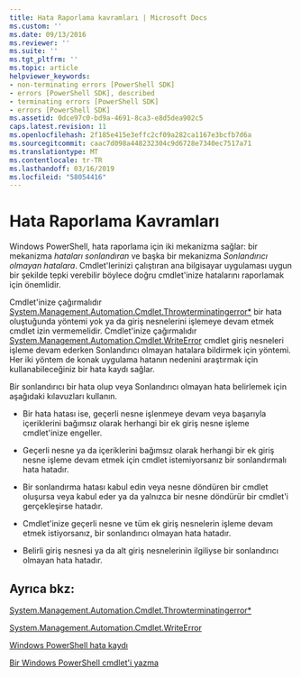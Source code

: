 ```yaml
---
title: Hata Raporlama kavramları | Microsoft Docs
ms.custom: ''
ms.date: 09/13/2016
ms.reviewer: ''
ms.suite: ''
ms.tgt_pltfrm: ''
ms.topic: article
helpviewer_keywords:
- non-terminating errors [PowerShell SDK]
- errors [PowerShell SDK], described
- terminating errors [PowerShell SDK]
- errors [PowerShell SDK]
ms.assetid: 0dce97c0-bd9a-4691-8ca3-e8d5dea902c5
caps.latest.revision: 11
ms.openlocfilehash: 2f185e415e3effc2cf09a282ca1167e3bcfb7d6a
ms.sourcegitcommit: caac7d098a448232304c9d6728e7340ec7517a71
ms.translationtype: MT
ms.contentlocale: tr-TR
ms.lasthandoff: 03/16/2019
ms.locfileid: "58054416"
---
```

# <a name="error-reporting-concepts"></a>Hata Raporlama Kavramları

Windows PowerShell, hata raporlama için iki mekanizma sağlar: bir mekanizma *hataları sonlandıran* ve başka bir mekanizma *Sonlandırıcı olmayan hatalara*. Cmdlet'lerinizi çalıştıran ana bilgisayar uygulaması uygun bir şekilde tepki verebilir böylece doğru cmdlet'inize hatalarını raporlamak için önemlidir.

Cmdlet'inize çağırmalıdır [System.Management.Automation.Cmdlet.Throwterminatingerror*](/dotnet/api/System.Management.Automation.Cmdlet.ThrowTerminatingError) bir hata oluştuğunda yöntemi yok ya da giriş nesnelerini işlemeye devam etmek cmdlet izin vermemelidir. Cmdlet'inize çağırmalıdır [System.Management.Automation.Cmdlet.WriteError](/dotnet/api/System.Management.Automation.Cmdlet.WriteError) cmdlet giriş nesneleri işleme devam ederken Sonlandırıcı olmayan hatalara bildirmek için yöntemi. Her iki yöntem de konak uygulama hatanın nedenini araştırmak için kullanabileceğiniz bir hata kaydı sağlar.

Bir sonlandırıcı bir hata olup veya Sonlandırıcı olmayan hata belirlemek için aşağıdaki kılavuzları kullanın.

- Bir hata hatası ise, geçerli nesne işlenmeye devam veya başarıyla içeriklerini bağımsız olarak herhangi bir ek giriş nesne işleme cmdlet'inize engeller.

- Geçerli nesne ya da içeriklerini bağımsız olarak herhangi bir ek giriş nesne işleme devam etmek için cmdlet istemiyorsanız bir sonlandırmalı hata hatadır.

- Bir sonlandırma hatası kabul edin veya nesne döndüren bir cmdlet oluşursa veya kabul eder ya da yalnızca bir nesne döndürür bir cmdlet'i gerçekleşirse hatadır.

- Cmdlet'inize geçerli nesne ve tüm ek giriş nesnelerin işleme devam etmek istiyorsanız, bir sonlandırıcı olmayan hata hatadır.

- Belirli giriş nesnesi ya da alt giriş nesnelerinin ilgiliyse bir sonlandırıcı olmayan hata hatadır.

## <a name="see-also"></a>Ayrıca bkz:

[System.Management.Automation.Cmdlet.Throwterminatingerror*](/dotnet/api/System.Management.Automation.Cmdlet.ThrowTerminatingError)

[System.Management.Automation.Cmdlet.WriteError](/dotnet/api/System.Management.Automation.Cmdlet.WriteError)

[Windows PowerShell hata kaydı](./windows-powershell-error-records.md)

[Bir Windows PowerShell cmdlet'i yazma](./writing-a-windows-powershell-cmdlet.md)
